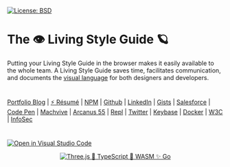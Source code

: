 
[![License: BSD](https://badgen.net/badge/license/BSD/orange)](https://opensource.org/licenses/BSD-3-Clause)

# The 👁️ Living Style Guide 🪐
Putting your Living Style Guide in the browser makes it easily available to the whole team. A Living Style Guide saves time, facilitates communication, and documents the [visual language](https://www.thescottkrause.com/tags/curated/) for both designers and developers.

#
[Portfolio Blog](https://www.theScottKrause.com) |
[ ⚡ Résumé](https://thescottkrause.com/Arcanus_Scott_C_Krause_2021.pdf) |
[NPM](https://www.npmjs.com/~neodigm) |
[Github](https://github.com/neodigm) |
[LinkedIn](https://www.linkedin.com/in/neodigm55/) |
[Gists](https://gist.github.com/neodigm?direction=asc&sort=created) |
[Salesforce](https://trailblazer.me/id/skrause) |
[Code Pen](https://codepen.io/neodigm55) |
[Machvive](https://machvive.com/) |
[Arcanus 55](https://www.arcanus55.com/) |
[Repl](https://repl.it/@neodigm) |
[Twitter](https://twitter.com/neodigm24) |
[Keybase](https://keybase.io/neodigm) |
[Docker](https://hub.docker.com/u/neodigm) |
[W3C](https://www.w3.org/users/123844) | 
[InfoSec](https://arcanus55.medium.com/offline-vs-cloud-password-managers-51b1fbebe301)
#


[![Open in Visual Studio Code](https://open.vscode.dev/badges/open-in-vscode.svg)](https://open.vscode.dev/neodigm/vivid_vector_alphabet)																	     
<p align="center">
	<a target="_blank" href="https://www.thescottkrause.com">
		<img src="https://neodigm.github.io/pan-fried-monkey-fisticuffs/thescottkrause_contact_card.png" title="Three.js 🚀 TypeScript 🍭 WASM ✨ Go">
	</a>
</p>

